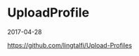 UploadProfile
=================
2017-04-28




https://github.com/lingtalfi/Upload-Profiles








